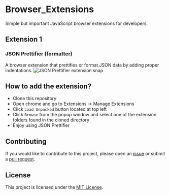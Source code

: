 # Browser_Extensions
Simple but important JavaScript browser extensions for developers.

## Extension 1
### JSON Prettifier (formatter)
A browser extension that prettifies or format JSON data by adding proper indentations.
![JSON Prettifier extension snap](https://github.com/Bekione/Browser_Extensions/assets/112067722/eed8ecff-035f-4f77-afb9-062fee4e15bb)


## How to add the extension?
* Clone this repository
* Open chrome and go to  Extensions -> Manage Extensions
* Click `Load Unpacked` button located at top left
* Click `Browse` from the popup window and select one of the extension folders found in the cloned directory
* Enjoy using JSON Prettifier

## Contributing

If you would like to contribute to this project, please open an [issue](https://github.com/Bekione/Browser_Extensions/issues) or submit a [pull request](https://github.com/Bekione/Browser_Extensions/pulls).

## License

This project is licensed under the [MIT License](https://opensource.org/licenses/MIT).
